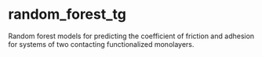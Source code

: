 # random_forest_tg
Random forest models for predicting the coefficient of friction and adhesion for systems of two contacting functionalized monolayers.
